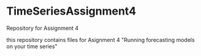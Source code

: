 # TimeSeriesAssignment4
Repository for Assignment 4

this repository contains files for Asignment 4 "Running forecasting models on your time series"
